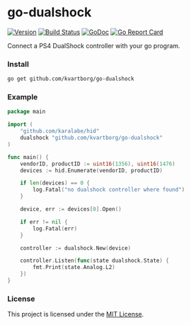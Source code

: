 # go-dualshock

[![Version](https://img.shields.io/github/release/kvartborg/go-dualshock.svg)](https://github.com/kvartborg/go-dualshock/releases)
[![Build Status](https://travis-ci.org/kvartborg/go-dualshock.svg?branch=master)](https://travis-ci.org/kvartborg/go-dualshock)
[![GoDoc](https://godoc.org/github.com/kvartborg/go-dualshock?status.svg)](https://godoc.org/github.com/kvartborg/go-dualshock)
[![Go Report Card](https://goreportcard.com/badge/github.com/kvartborg/go-dualshock)](https://goreportcard.com/report/github.com/kvartborg/go-dualshock)


Connect a PS4 DualShock controller with your go program.

### Install
```sh
go get github.com/kvartborg/go-dualshock
```

### Example
```go
package main

import (
    "github.com/karalabe/hid"
    dualshock "github.com/kvartborg/go-dualshock"
)

func main() {
    vendorID, productID := uint16(1356), uint16(1476)
    devices := hid.Enumerate(vendorID, productID)

    if len(devices) == 0 {
        log.Fatal("no dualshock controller where found")
    }

    device, err := devices[0].Open()

    if err != nil {
        log.Fatal(err)
    }

    controller := dualshock.New(device)

    controller.Listen(func(state dualshock.State) {
        fmt.Print(state.Analog.L2)
    })
}
```

### License
This project is licensed under the [MIT License](https://github.com/kvartborg/go-dualshock/blob/master/LICENSE).
